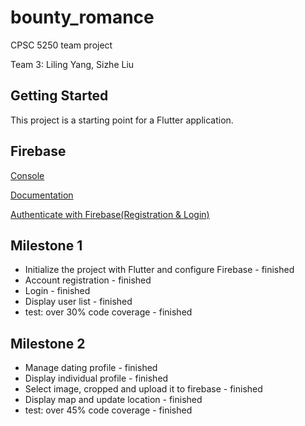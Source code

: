 # bounty_romance

CPSC 5250 team project

Team 3: Liling Yang, Sizhe Liu

## Getting Started

This project is a starting point for a Flutter application.

## Firebase

[Console](https://console.firebase.google.com/project/bounty-romance/overview)

[Documentation](https://firebase.google.com/docs/build)

[Authenticate with Firebase(Registration & Login)](https://firebase.google.com/docs/auth/flutter/password-auth)

## Milestone 1
* Initialize the project with Flutter and configure Firebase - finished
* Account registration - finished
* Login - finished
* Display user list - finished
* test: over 30% code coverage - finished

## Milestone 2
* Manage dating profile - finished
* Display individual profile - finished
* Select image, cropped and upload it to firebase - finished
* Display map and update location - finished
* test: over 45% code coverage - finished
